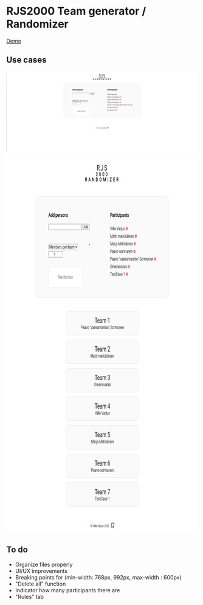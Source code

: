 # RJS2000 Team generator / Randomizer

[Demo](https://www.hmlsolutions.com/cloud13/rjs/index.php)

<h2>Use cases</h2>

<img src="/assets/1.png" alt="use case1"/>

<img src="/assets/2.png" alt="use case 2" height="1000px"/>


<h2> To do </h2>

 * Organize files properly
 * UI/UX improvements
 * Breaking points for (min-width: 768px, 992px,  max-width : 600px)
 * "Delete all" function
 * Indicator how many participants there are
 * "Rules" tab
